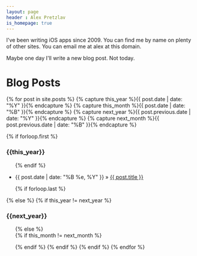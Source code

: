 ```yaml
---
layout: page
header : Alex Pretzlav
is_homepage: true
---
```


I've been writing iOS apps since 2009. You can find me by name on plenty of other sites. You can email me at alex at this domain.

Maybe one day I'll write a new blog post. Not today.

<div>
<h1>Blog Posts</h1>

{% for post in site.posts  %}
  {% capture this_year %}{{ post.date | date: "%Y" }}{% endcapture %}
  {% capture this_month %}{{ post.date | date: "%B" }}{% endcapture %}
  {% capture next_year %}{{ post.previous.date | date: "%Y" }}{% endcapture %}
  {% capture next_month %}{{ post.previous.date | date: "%B" }}{% endcapture %}

  {% if forloop.first %}
    <h3 class="page-header">{{this_year}}</h3>
    <ul>
  {% endif %}

  <li><span>{{ post.date | date: "%B %e, %Y" }}</span> &raquo; <a href="{{ site.baseurl }}{{ post.url }}">{{ post.title }}</a></li>

  {% if forloop.last %}
    </ul>
  {% else %}
    {% if this_year != next_year %}
      </ul>
      <h3 class="page-header">{{next_year}}</h3>
      <ul>
    {% else %}    
      {% if this_month != next_month %}
        </ul>
        <ul>
      {% endif %}
    {% endif %}
  {% endif %}
{% endfor %}
</div>